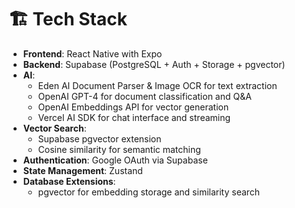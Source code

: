 # 🏗️ Tech Stack

- **Frontend**: React Native with Expo
- **Backend**: Supabase (PostgreSQL + Auth + Storage + pgvector)
- **AI**:
  - Eden AI Document Parser & Image OCR for text extraction
  - OpenAI GPT-4 for document classification and Q&A
  - OpenAI Embeddings API for vector generation
  - Vercel AI SDK for chat interface and streaming
- **Vector Search**:
  - Supabase pgvector extension
  - Cosine similarity for semantic matching
- **Authentication**: Google OAuth via Supabase
- **State Management**: Zustand
- **Database Extensions**:
  - pgvector for embedding storage and similarity search
